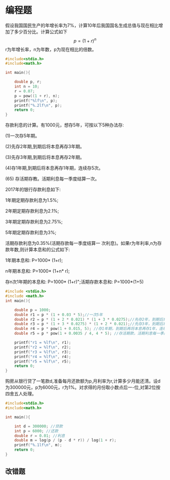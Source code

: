 # 编程题

假设我国国民生产的年增长率为7%，计算10年后我国国名生成总值与现在相比增加了多少百分比。计算公式如下
$$
p = (1+r)^n
$$
r为年增长率，n为年数，p为现在相比的倍数。

```c
#include<stdio.h>
#include<math.h>

int main(){

    double p, r;
    int n = 10;
    r = 0.07;
    p = pow((1 + r), n);
    printf("%lf\n", p);
    printf("%.2lf\n", p);
    return 0;
}
```

存款利息的计算。有1000元，想存5年，可按以下5种办法存:

(1)一次存5年期。

(2)先存2年期,到期后将本息再存3年期。

(3)先存3年期,到期后将本息再存2年期。

(4)存1年期,到期后将本息再存1年期，连续存5次。

(65) 存活期存教。活期利息每一季度结算一次。

2017年的银行存款利息如下:

1年期定期存款利息为1.5%;

2年期定期存款利息为2.1%;

3年期定期存款利息为2.75%;

5年期定期存款利息为3%;

活期存款利息为0.35%(活期存款每一季度结算一 次利息)。如果r为年利率,n为存款年数,则计算本息和的公式如下:

1年期本息和: P=1000* (1+r);

n年期本息和: P=1000* (1+n* r);

存n次1年期的本息和: P=1000* (1+r)";活期存款本息和: P=1000*(1+5)

```c
#include <stdio.h>
#include <math.h>
int main(){

    double p = 1000;
    double r1 = p * (1 + 0.03 * 5);//一次5年
    double r2 = p * (1 + 2 * 0.021) * (1 + 3 * 0.0275);//先存2年，到期后将本息再存3年
    double r3 = p * (1 + 3 * 0.0275) * (1 + 2 * 0.021);//先存3年，到期后将本息再存2年
    double r4 = p * pow(1 + 0.015, 5); //存1年期，到期后再将本息再存1年，连续5年
    double r5 = p * pow(1 + 0.0035 / 4, 4 * 5); //存活期款，活期利息每一季度结算一次

    printf("r1 = %lf\n", r1);
    printf("r2 = %lf\n", r2);
    printf("r3 = %lf\n", r3);
    printf("r4 = %lf\n", r4);
    printf("r5 = %lf\n", r5);
    return 0;
}
```



购房从银行贷了一笔款d,准备每月还款额为p,月利率为r,计算多少月能还清。设d为300000元，p为6000元，r为1%。对求得的月份取小数点后一-位,对第2位按四舍五人处理。

```c
#include<stdio.h>
#include<math.h>

int main(){

    int d = 300000; //贷款
    int p = 6000; //还款
    double r = 0.01; //利息
    double m = log(p / (p - d * r)) / log(1 + r);
    printf("%.1lf\n", m);
    return 0;
}
```

## 改错题

